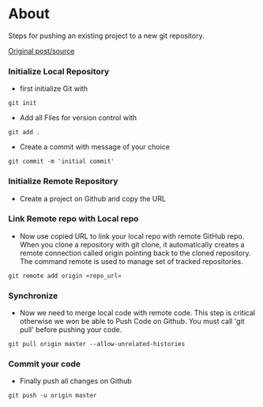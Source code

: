 # About
Steps for pushing an existing project to a new git repository.

[Original post/source](https://stackoverflow.com/questions/3311774/how-to-convert-existing-non-empty-directory-into-a-git-working-directory-and-pus)



### Initialize Local Repository
 - first initialize Git with
```shell
git init
```

 - Add all Files for version control with
```shell
git add .
```

 - Create a commit with message of your choice

```shell
git commit -m 'initial commit'
```

### Initialize Remote Repository
 - Create a project on Github and copy the URL

### Link Remote repo with Local repo
 - Now use copied URL to link your local repo with remote GitHub repo. When you clone a repository with git clone, it automatically creates a remote connection called origin pointing back to the cloned repository. The command remote is used to manage set of tracked repositories.
```shell
git remote add origin «repo_url»
```

### Synchronize

 - Now we need to merge local code with remote code. This step is critical otherwise we won be able to Push Code on Github. You must call 'git pull' before pushing your code.

```shell
git pull origin master --allow-unrelated-histories
```

### Commit your code

 - Finally push all changes on Github

```shell
git push -u origin master
```
